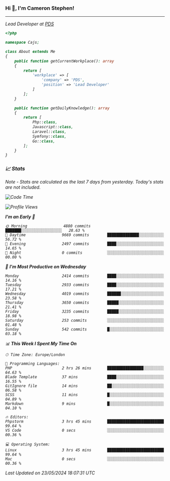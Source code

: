 ### Hi 👋, I'm Cameron Stephen!
<hr>
<p><em>Lead Developer at <a href="https://prindatasolutions.co.uk">PDS</a></p>


```php
<?php

namespace Cajs;

class About extends Me
{
    public function getCurrentWorkplace(): array
    {
        return [
            'workplace' => [
                'company' => 'PDS',
                'position' => 'Lead Developer'
            ]
        ];
    }

    public function getDailyKnowledge(): array
    {
        return [
            Php::class,
            Javascript::class,
            Laravel::class,
            Symfony::class,
            Go::class,
        ];
    }
}
```

### 📈 Stats
<p><em>Note - Stats are calculated as the last 7 days from yesterday. Today's stats are not included.</em></p>


<!--START_SECTION:waka-->
![Code Time](http://img.shields.io/badge/Code%20Time-3%2C815%20hrs%2042%20mins-blue)

![Profile Views](http://img.shields.io/badge/Profile%20Views-0-blue)

**I'm an Early 🐤** 

```text
🌞 Morning                4880 commits        ███████░░░░░░░░░░░░░░░░░░   28.63 % 
🌆 Daytime                9669 commits        ██████████████░░░░░░░░░░░   56.72 % 
🌃 Evening                2497 commits        ████░░░░░░░░░░░░░░░░░░░░░   14.65 % 
🌙 Night                  0 commits           ░░░░░░░░░░░░░░░░░░░░░░░░░   00.00 % 
```
📅 **I'm Most Productive on Wednesday** 

```text
Monday                   2414 commits        ████░░░░░░░░░░░░░░░░░░░░░   14.16 % 
Tuesday                  2933 commits        ████░░░░░░░░░░░░░░░░░░░░░   17.21 % 
Wednesday                4019 commits        ██████░░░░░░░░░░░░░░░░░░░   23.58 % 
Thursday                 3650 commits        █████░░░░░░░░░░░░░░░░░░░░   21.41 % 
Friday                   3235 commits        █████░░░░░░░░░░░░░░░░░░░░   18.98 % 
Saturday                 253 commits         ░░░░░░░░░░░░░░░░░░░░░░░░░   01.48 % 
Sunday                   542 commits         █░░░░░░░░░░░░░░░░░░░░░░░░   03.18 % 
```


📊 **This Week I Spent My Time On** 

```text
🕑︎ Time Zone: Europe/London

💬 Programming Languages: 
PHP                      2 hrs 26 mins       ████████████████░░░░░░░░░   64.63 % 
Blade Template           37 mins             ████░░░░░░░░░░░░░░░░░░░░░   16.55 % 
GitIgnore file           14 mins             ██░░░░░░░░░░░░░░░░░░░░░░░   06.58 % 
SCSS                     11 mins             █░░░░░░░░░░░░░░░░░░░░░░░░   04.89 % 
Markdown                 9 mins              █░░░░░░░░░░░░░░░░░░░░░░░░   04.10 % 

🔥 Editors: 
Phpstorm                 3 hrs 45 mins       █████████████████████████   99.64 % 
VS Code                  0 secs              ░░░░░░░░░░░░░░░░░░░░░░░░░   00.36 % 

💻 Operating System: 
Linux                    3 hrs 45 mins       █████████████████████████   99.64 % 
Mac                      0 secs              ░░░░░░░░░░░░░░░░░░░░░░░░░   00.36 % 
```


 Last Updated on 23/05/2024 18:07:31 UTC
<!--END_SECTION:waka-->
